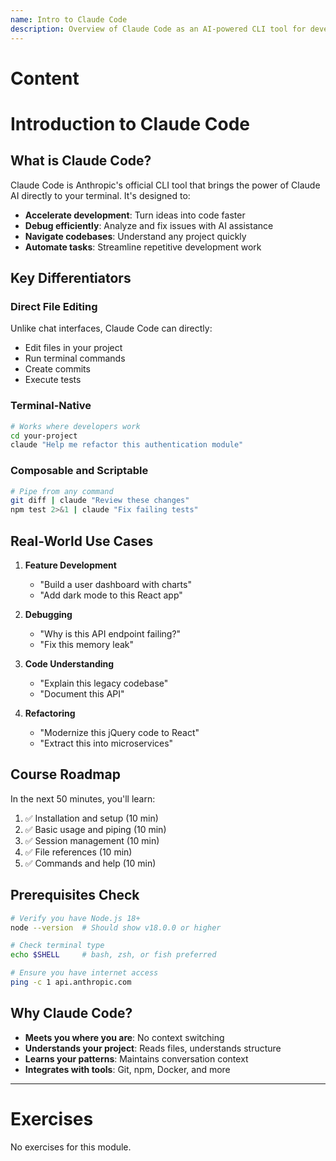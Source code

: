 ```yaml
---
name: Intro to Claude Code
description: Overview of Claude Code as an AI-powered CLI tool for development workflows
---
```


# Content

# Introduction to Claude Code

## What is Claude Code?

Claude Code is Anthropic's official CLI tool that brings the power of Claude AI directly to your terminal. It's designed to:

- **Accelerate development**: Turn ideas into code faster
- **Debug efficiently**: Analyze and fix issues with AI assistance
- **Navigate codebases**: Understand any project quickly
- **Automate tasks**: Streamline repetitive development work

## Key Differentiators

### Direct File Editing

Unlike chat interfaces, Claude Code can directly:

- Edit files in your project
- Run terminal commands
- Create commits
- Execute tests

### Terminal-Native

```bash
# Works where developers work
cd your-project
claude "Help me refactor this authentication module"
```

### Composable and Scriptable

```bash
# Pipe from any command
git diff | claude "Review these changes"
npm test 2>&1 | claude "Fix failing tests"
```

## Real-World Use Cases

1. **Feature Development**

   - "Build a user dashboard with charts"
   - "Add dark mode to this React app"

2. **Debugging**

   - "Why is this API endpoint failing?"
   - "Fix this memory leak"

3. **Code Understanding**

   - "Explain this legacy codebase"
   - "Document this API"

4. **Refactoring**
   - "Modernize this jQuery code to React"
   - "Extract this into microservices"

## Course Roadmap

In the next 50 minutes, you'll learn:

1. ✅ Installation and setup (10 min)
2. ✅ Basic usage and piping (10 min)
3. ✅ Session management (10 min)
4. ✅ File references (10 min)
5. ✅ Commands and help (10 min)

## Prerequisites Check

```bash
# Verify you have Node.js 18+
node --version  # Should show v18.0.0 or higher

# Check terminal type
echo $SHELL     # bash, zsh, or fish preferred

# Ensure you have internet access
ping -c 1 api.anthropic.com
```

## Why Claude Code?

- **Meets you where you are**: No context switching
- **Understands your project**: Reads files, understands structure
- **Learns your patterns**: Maintains conversation context
- **Integrates with tools**: Git, npm, Docker, and more

---

# Exercises

No exercises for this module.
